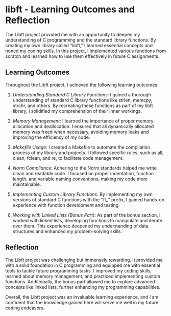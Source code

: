 # libft - Learning Outcomes and Reflection

The Libft project provided me with an opportunity to deepen my understanding of C programming and the standard library functions. By creating my own library called "libft," I learned essential concepts and honed my coding skills. In this project, I implemented various functions from scratch and learned how to use them effectively in future C assignments.

## Learning Outcomes
Throughout the Libft project, I achieved the following learning outcomes:

1. *Understanding Standard C Library Functions:* I gained a thorough understanding of standard C library functions like strlen, memcpy, strchr, and others. By recreating these functions as part of my libft library, I solidified my comprehension of their inner workings.

2. *Memory Management:* I learned the importance of proper memory allocation and deallocation. I ensured that all dynamically allocated memory was freed when necessary, avoiding memory leaks and improving the efficiency of my code.

3. *Makefile Usage:* I created a Makefile to automate the compilation process of my library and projects. I followed specific rules, such as all, clean, fclean, and re, to facilitate code management.

4. *Norm Compliance:* Adhering to the Norm standards helped me write clean and readable code. I focused on proper indentation, function length, and variable naming conventions, making my code more maintainable.

5. *Implementing Custom Library Functions:* By implementing my own versions of standard C functions with the "ft_" prefix, I gained hands-on experience with function development and testing.

6. *Working with Linked Lists (Bonus Part):* As part of the bonus section, I worked with linked lists, developing functions to manipulate and iterate over them. This experience deepened my understanding of data structures and enhanced my problem-solving skills.

## Reflection
The Libft project was challenging but immensely rewarding. It provided me with a solid foundation in C programming and equipped me with essential tools to tackle future programming tasks. I improved my coding skills, learned about memory management, and practiced implementing custom functions. Additionally, the bonus part allowed me to explore advanced concepts like linked lists, further enhancing my programming capabilities.

Overall, the Libft project was an invaluable learning experience, and I am confident that the knowledge gained here will serve me well in my future coding endeavors.
